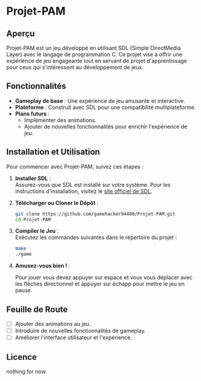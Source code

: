 # Projet-PAM

## Aperçu
Projet-PAM est un jeu développé en utilisant SDL (Simple DirectMedia Layer) avec le langage de programmation C. Ce projet vise à offrir une expérience de jeu engageante tout en servant de projet d'apprentissage pour ceux qui s'intéressent au développement de jeux.

## Fonctionnalités
- **Gameplay de base** : Une expérience de jeu amusante et interactive.
- **Plateforme** : Construit avec SDL pour une compatibilité multiplateforme.
- **Plans futurs** :
  - Implémenter des animations.
  - Ajouter de nouvelles fonctionnalités pour enrichir l'expérience de jeu.

## Installation et Utilisation

Pour commencer avec Projet-PAM, suivez ces étapes :

1. **Installer SDL** :  
   Assurez-vous que SDL est installé sur votre système. Pour les instructions d'installation, visitez le [site officiel de SDL](https://www.libsdl.org/).

2. **Télécharger ou Cloner le Dépôt** :  
   ```bash
   git clone https://github.com/gamehacker94400/Projet-PAM.git
   cd Projet-PAM
   ```

3. **Compiler le Jeu** :  
   Exécutez les commandes suivantes dans le répertoire du projet :
   ```bash
   make
   ./game
   ```

4. **Amusez-vous bien !** :

   Pour jouer vous devez appuyer sur espace
   et vous vous déplacer avec les flèches directionnel
   et appuyer sur échapp pour mettre le jeu en pause.

## Feuille de Route
- [ ] Ajouter des animations au jeu.
- [ ] Introduire de nouvelles fonctionnalités de gameplay.
- [ ] Améliorer l'interface utilisateur et l'expérience.

## Licence
nothing for now.